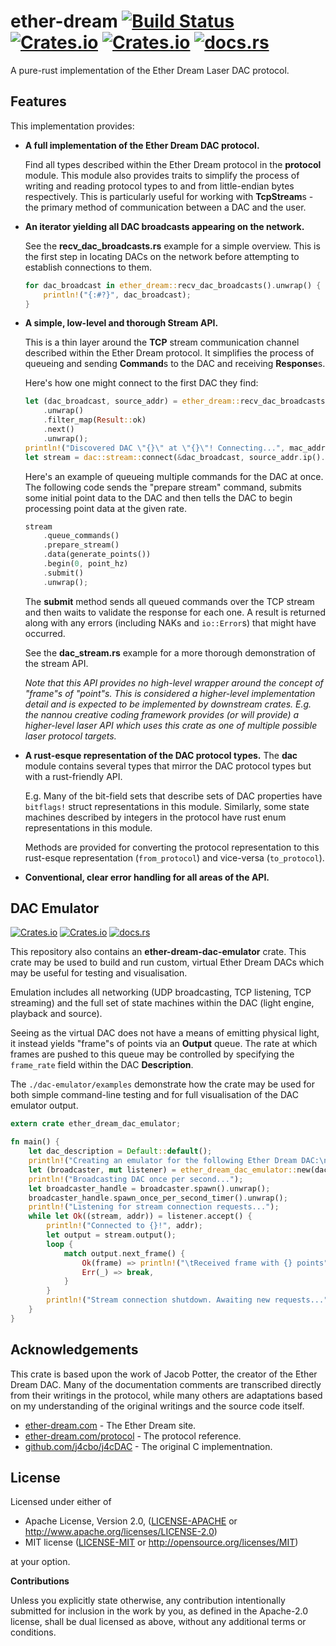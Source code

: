 # ether-dream [![Build Status](https://travis-ci.org/nannou-org/ether-dream.svg?branch=master)](https://travis-ci.org/nannou-org/ether-dream) [![Crates.io](https://img.shields.io/crates/v/ether-dream.svg)](https://crates.io/crates/ether-dream) [![Crates.io](https://img.shields.io/crates/l/ether-dream.svg)](https://github.com/nannou-org/ether-dream/blob/master/LICENSE-MIT) [![docs.rs](https://docs.rs/ether-dream/badge.svg)](https://docs.rs/ether-dream/)

A pure-rust implementation of the Ether Dream Laser DAC protocol.

## Features

This implementation provides:

- **A full implementation of the Ether Dream DAC protocol.**

  Find all types described within the Ether Dream protocol in the **protocol**
  module. This module also provides traits to simplify the process of writing
  and reading protocol types to and from little-endian bytes respectively. This
  is particularly useful for working with **TcpStream**s - the primary method of
  communication between a DAC and the user.

- **An iterator yielding all DAC broadcasts appearing on the network.**

  See the **recv_dac_broadcasts.rs** example for a simple overview. This is the
  first step in locating DACs on the network before attempting to establish
  connections to them.

  ```rust
  for dac_broadcast in ether_dream::recv_dac_broadcasts().unwrap() {
      println!("{:#?}", dac_broadcast);
  }
  ```

- **A simple, low-level and thorough Stream API.**

  This is a thin layer around the **TCP** stream communication channel described
  within the Ether Dream protocol. It simplifies the process of queueing and
  sending **Command**s to the DAC and receiving **Response**s.

  Here's how one might connect to the first DAC they find:

  ```rust
  let (dac_broadcast, source_addr) = ether_dream::recv_dac_broadcasts()
      .unwrap()
      .filter_map(Result::ok)
      .next()
      .unwrap();
  println!("Discovered DAC \"{}\" at \"{}\"! Connecting...", mac_address, source_addr);
  let stream = dac::stream::connect(&dac_broadcast, source_addr.ip().clone()).unwrap();
  ```

  Here's an example of queueing multiple commands for the DAC at once. The
  following code sends the "prepare stream" command, submits some initial point
  data to the DAC and then tells the DAC to begin processing point data at the
  given rate.

  ```rust
  stream
      .queue_commands()
      .prepare_stream()
      .data(generate_points())
      .begin(0, point_hz)
      .submit()
      .unwrap();
  ```

  The **submit** method sends all queued commands over the TCP stream and then
  waits to validate the response for each one. A result is returned along with
  any errors (including NAKs and `io::Error`s) that might have occurred.

  See the **dac_stream.rs** example for a more thorough demonstration of the
  stream API.

  *Note that this API provides no high-level wrapper around the concept of
  "frame"s of "point"s. This is considered a higher-level implementation detail
  and is expected to be implemented by downstream crates. E.g. the nannou
  creative coding framework provides (or will provide) a higher-level laser API
  which uses this crate as one of multiple possible laser protocol targets.*

- **A rust-esque representation of the DAC protocol types.** The **dac** module
  contains several types that mirror the DAC protocol types but with a
  rust-friendly API.

  E.g. Many of the bit-field sets that describe sets of DAC properties have
  `bitflags!` struct representations in this module. Similarly, some state
  machines described by integers in the protocol have rust enum representations
  in this module.

  Methods are provided for converting the protocol representation to this
  rust-esque representation (`from_protocol`) and vice-versa (`to_protocol`).

- **Conventional, clear error handling for all areas of the API.**

## DAC Emulator

[![Crates.io](https://img.shields.io/crates/v/ether-dream-dac-emulator.svg)](https://crates.io/crates/ether-dream) [![Crates.io](https://img.shields.io/crates/l/ether-dream-dac-emulator.svg)](https://github.com/nannou-org/ether-dream/blob/master/LICENSE-MIT) [![docs.rs](https://docs.rs/ether-dream-dac-emulator/badge.svg)](https://docs.rs/ether-dream-dac-emulator/)

This repository also contains an **ether-dream-dac-emulator** crate. This crate
may be used to build and run custom, virtual Ether Dream DACs which may be
useful for testing and visualisation.

Emulation includes all networking (UDP broadcasting, TCP listening, TCP
streaming) and the full set of state machines within the DAC (light engine,
playback and source).

Seeing as the virtual DAC does not have a means of emitting physical light, it
instead yields "frame"s of points via an **Output** queue. The rate at which
frames are pushed to this queue may be controlled by specifying the `frame_rate`
field within the DAC **Description**.

The `./dac-emulator/examples` demonstrate how the crate may be used for both
simple command-line testing and for full visualisation of the DAC emulator
output.

```rust
extern crate ether_dream_dac_emulator;

fn main() {
    let dac_description = Default::default();
    println!("Creating an emulator for the following Ether Dream DAC:\n{:#?}", dac_description);
    let (broadcaster, mut listener) = ether_dream_dac_emulator::new(dac_description).unwrap();
    println!("Broadcasting DAC once per second...");
    let broadcaster_handle = broadcaster.spawn().unwrap();
    broadcaster_handle.spawn_once_per_second_timer().unwrap();
    println!("Listening for stream connection requests...");
    while let Ok((stream, addr)) = listener.accept() {
        println!("Connected to {}!", addr);
        let output = stream.output();
        loop {
            match output.next_frame() {
                Ok(frame) => println!("\tReceived frame with {} points", frame.len()),
                Err(_) => break,
            }
        }
        println!("Stream connection shutdown. Awaiting new requests...");
    }
}
```

## Acknowledgements

This crate is based upon the work of Jacob Potter, the creator of the Ether
Dream DAC. Many of the documentation comments are transcribed directly from
their writings in the protocol, while many others are adaptations based on my
understanding of the original writings and the source code itself.

- [ether-dream.com](https://www.ether-dream.com/) - The Ether Dream site.
- [ether-dream.com/protocol](https://www.ether-dream.com/protocol.html) - The
  protocol reference.
- [github.com/j4cbo/j4cDAC](https://github.com/j4cbo/j4cDAC) - The original C
  implementnation.

## License

Licensed under either of

 * Apache License, Version 2.0, ([LICENSE-APACHE](LICENSE-APACHE) or http://www.apache.org/licenses/LICENSE-2.0)
 * MIT license ([LICENSE-MIT](LICENSE-MIT) or http://opensource.org/licenses/MIT)

at your option.


**Contributions**

Unless you explicitly state otherwise, any contribution intentionally submitted
for inclusion in the work by you, as defined in the Apache-2.0 license, shall be
dual licensed as above, without any additional terms or conditions.
